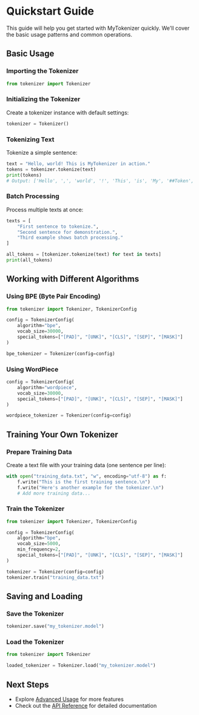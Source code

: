 # Quickstart Guide

This guide will help you get started with MyTokenizer quickly. We'll cover the basic usage patterns and common operations.

## Basic Usage

### Importing the Tokenizer

```python
from tokenizer import Tokenizer
```

### Initializing the Tokenizer

Create a tokenizer instance with default settings:

```python
tokenizer = Tokenizer()
```

### Tokenizing Text

Tokenize a simple sentence:

```python
text = "Hello, world! This is MyTokenizer in action."
tokens = tokenizer.tokenize(text)
print(tokens)
# Output: ['Hello', ',', 'world', '!', 'This', 'is', 'My', '##Token', '##izer', 'in', 'action', '.']
```

### Batch Processing

Process multiple texts at once:

```python
texts = [
    "First sentence to tokenize.",
    "Second sentence for demonstration.",
    "Third example shows batch processing."
]

all_tokens = [tokenizer.tokenize(text) for text in texts]
print(all_tokens)
```

## Working with Different Algorithms

### Using BPE (Byte Pair Encoding)

```python
from tokenizer import Tokenizer, TokenizerConfig

config = TokenizerConfig(
    algorithm="bpe",
    vocab_size=30000,
    special_tokens=["[PAD]", "[UNK]", "[CLS]", "[SEP]", "[MASK]"]
)

bpe_tokenizer = Tokenizer(config=config)
```

### Using WordPiece

```python
config = TokenizerConfig(
    algorithm="wordpiece",
    vocab_size=30000,
    special_tokens=["[PAD]", "[UNK]", "[CLS]", "[SEP]", "[MASK]"]
)

wordpiece_tokenizer = Tokenizer(config=config)
```

## Training Your Own Tokenizer

### Prepare Training Data

Create a text file with your training data (one sentence per line):

```python
with open("training_data.txt", "w", encoding="utf-8") as f:
    f.write("This is the first training sentence.\n")
    f.write("Here's another example for the tokenizer.\n")
    # Add more training data...
```

### Train the Tokenizer

```python
from tokenizer import Tokenizer, TokenizerConfig

config = TokenizerConfig(
    algorithm="bpe",
    vocab_size=5000,
    min_frequency=2,
    special_tokens=["[PAD]", "[UNK]", "[CLS]", "[SEP]", "[MASK]"]
)

tokenizer = Tokenizer(config=config)
tokenizer.train("training_data.txt")
```

## Saving and Loading

### Save the Tokenizer

```python
tokenizer.save("my_tokenizer.model")
```

### Load the Tokenizer

```python
from tokenizer import Tokenizer

loaded_tokenizer = Tokenizer.load("my_tokenizer.model")
```

## Next Steps

- Explore [Advanced Usage](../guide/advanced-usage.md) for more features
- Check out the [API Reference](../api/tokenizer.md) for detailed documentation
